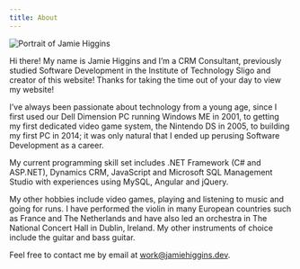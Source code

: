 ```yaml
---
title: About
---
```


![Portrait of Jamie Higgins](/img/about/me.webp)

Hi there! My name is Jamie Higgins and I’m a CRM Consultant, previously studied Software Development in the Institute of Technology Sligo and creator of this website! Thanks for taking the time out of your day to view my website!

I’ve always been passionate about technology from a young age, since I first used our Dell Dimension PC running Windows ME in 2001, to getting my first dedicated video game system, the Nintendo DS in 2005, to building my first PC in 2014; it was only natural that I ended up perusing Software Development as a career.

My current programming skill set includes .NET Framework (C# and ASP.NET), Dynamics CRM, JavaScript and Microsoft SQL Management Studio with experiences using MySQL, Angular and jQuery.

My other hobbies include video games, playing and listening to music and going for runs. I have performed the violin in many European countries such as France and The Netherlands and have also led an orchestra in The National Concert Hall in Dublin, Ireland. My other instruments of choice include the guitar and bass guitar.

Feel free to contact me by email at [work@jamiehiggins.dev](mailto:jamiehiggins.dev).